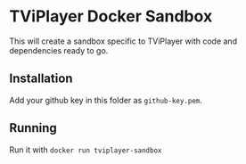 TViPlayer Docker Sandbox
=========================

This will create a sandbox specific to TViPlayer with code and dependencies ready to go.

Installation
------------

Add your github key in this folder as `github-key.pem`.

Running
-------

Run it with `docker run tviplayer-sandbox`


